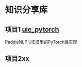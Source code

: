 # 知识分享库

## 项目1 [uie_pytorch](https://github.com/HUSTAIL/uie_pytorch)

PaddleNLP UIE模型的PyTorch版实现

## 项目2xx
